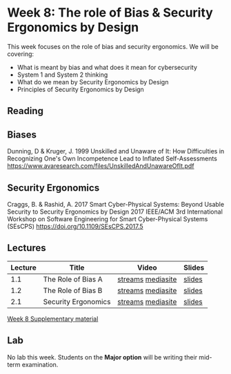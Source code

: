# Week 8: The role of Bias & Security Ergonomics by Design

This week focuses on the role of bias and security ergonomics. We will be covering:

- What is meant by bias and what does it mean for cybersecurity
- System 1 and System 2 thinking
- What do we mean by Security Ergonomics by Design
- Principles of Security Ergonomics by Design

## Reading
## Biases
Dunning, D & Kruger, J. 1999
Unskilled and Unaware of It: How Difficulties in Recognizing One's Own Incompetence Lead to Inflated Self-Assessments
https://www.avaresearch.com/files/UnskilledAndUnawareOfIt.pdf


## Security Ergonomics 
Craggs, B. & Rashid, A. 2017
Smart Cyber-Physical Systems: Beyond Usable Security to Security Ergonomics by Design
2017 IEEE/ACM 3rd International Workshop on Software Engineering for Smart Cyber-Physical Systems (SEsCPS)
https://doi.org/10.1109/SEsCPS.2017.5



## Lectures

| Lecture | Title | Video | Slides |
|---------|-------|-------|--------|
| 1.1 | The Role of Bias A | [streams](https://uob-my.sharepoint.com/:v:/r/personal/kr17991_bristol_ac_uk/Documents/Stream%20Migrated%20Videos/COMS30038%20-%20Lecture%209%20Role%20of%20Bias%20Part%20A-20221114_061744.mp4?csf=1&web=1&e=xUQfdu&nav=eyJyZWZlcnJhbEluZm8iOnsicmVmZXJyYWxBcHAiOiJTdHJlYW1XZWJBcHAiLCJyZWZlcnJhbFZpZXciOiJTaGFyZURpYWxvZy1MaW5rIiwicmVmZXJyYWxBcHBQbGF0Zm9ybSI6IldlYiIsInJlZmVycmFsTW9kZSI6InZpZXcifX0%3D) [mediasite]() | [slides](slides/COMS20028-Lecture9-Bias_A.pdf) |
| 1.2 | The Role of Bias B | [streams](https://uob-my.sharepoint.com/:v:/r/personal/kr17991_bristol_ac_uk/Documents/Stream%20Migrated%20Videos/COMS30038%20-%20Lecture%209%20Role%20of%20Bias%20Part%20B-20221114_062144.mp4?csf=1&web=1&e=3seNF2&nav=eyJyZWZlcnJhbEluZm8iOnsicmVmZXJyYWxBcHAiOiJTdHJlYW1XZWJBcHAiLCJyZWZlcnJhbFZpZXciOiJTaGFyZURpYWxvZy1MaW5rIiwicmVmZXJyYWxBcHBQbGF0Zm9ybSI6IldlYiIsInJlZmVycmFsTW9kZSI6InZpZXcifX0%3D) [mediasite]() | [slides](slides/COMS20028-Lecture9-Bias_B.pdf) |
| 2.1 | Security Ergonomics| [streams](https://uob-my.sharepoint.com/:v:/r/personal/kr17991_bristol_ac_uk/Documents/Stream%20Migrated%20Videos/COMS30038%20-%20Lecture%2010%20Security%20Ergonomics%20by%20Design-20221114_061509.mp4?csf=1&web=1&e=SPoCo7&nav=eyJyZWZlcnJhbEluZm8iOnsicmVmZXJyYWxBcHAiOiJTdHJlYW1XZWJBcHAiLCJyZWZlcnJhbFZpZXciOiJTaGFyZURpYWxvZy1MaW5rIiwicmVmZXJyYWxBcHBQbGF0Zm9ybSI6IldlYiIsInJlZmVycmFsTW9kZSI6InZpZXcifX0%3D) [mediasite]() | [slides](slides/COMS30038-Lecture_10-Security_Ergonomics.pdf) |


[Week 8 Supplementary material](Week_8_Supplemental.txt)


## Lab

No lab this week. Students on the **Major option** will be writing their mid-term examination.

